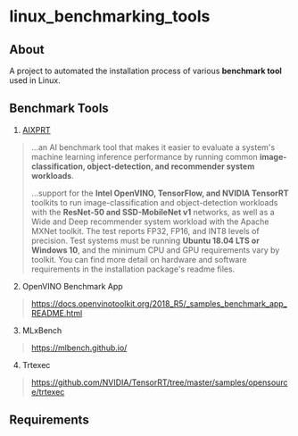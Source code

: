 # linux_benchmarking_tools

## About
A project to automated the installation process of various **benchmark tool** used in Linux.

## Benchmark Tools
1. [AIXPRT](https://www.principledtechnologies.com/benchmarkxprt/aixprt/index.php)

> ...an AI benchmark tool that makes it easier to evaluate a system's machine learning inference performance by running common **image-classification, object-detection, and recommender system workloads**.
> 
> ...support for the **Intel OpenVINO, TensorFlow, and NVIDIA TensorRT** toolkits to run image-classification and object-detection workloads with the **ResNet-50 and SSD-MobileNet v1** networks, as well as a Wide and Deep recommender system workload with the Apache MXNet toolkit. The test reports FP32, FP16, and INT8 levels of precision. Test systems must be running **Ubuntu 18.04 LTS or Windows 10**, and the minimum CPU and GPU requirements vary by toolkit. You can find more detail on hardware and software requirements in the installation package's readme files.

2. OpenVINO Benchmark App
> https://docs.openvinotoolkit.org/2018_R5/_samples_benchmark_app_README.html

3. MLxBench
> https://mlbench.github.io/

4. Trtexec
> https://github.com/NVIDIA/TensorRT/tree/master/samples/opensource/trtexec

## Requirements

